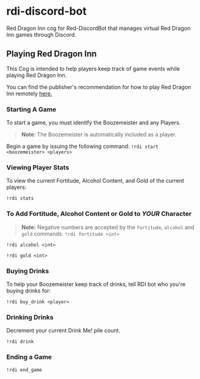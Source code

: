 # rdi-discord-bot
Red Dragon Inn cog for Red-DiscordBot that manages virtual Red Dragon Inn games through Discord.

## Playing Red Dragon Inn
This Cog is intended to help players keep track of game events while playing Red Dragon Inn.

You can find the publisher's recommendation for how to play Red Dragon Inn remotely [here.](http://slugfestgames.com/teleconference-rdi/)

### Starting A Game
To start a game, you must identify the Boozemeister and any Players.
> **Note**: The Boozemeister is automatically included as a player.

Begin a game by issuing the following command: `!rdi start <boozemeister> <players>`

### Viewing Player Stats
To view the current Fortitude, Alcohol Content, and Gold of the current players:

`!rdi stats`

### To Add Fortitude, Alcohol Content or Gold to _YOUR_ Character
> **Note:** Negative numbers are accepted by the `fortitude`, `alcohol` and `gold` commands.
`!rdi fortitude <int>`

`!rdi alcohol <int>`

`!rdi gold <int>`

### Buying Drinks
To help your Boozemeister keep track of drinks, tell RDI bot who you're buying drinks for:

`!rdi buy_drink <player>`

### Drinking Drinks
Decrement your current Drink Me! pile count.

`!rdi drink`

### Ending a Game
`!rdi end_game`

